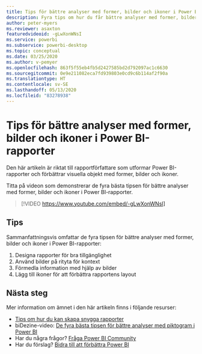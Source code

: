 ```yaml
---
title: Tips för bättre analyser med former, bilder och ikoner i Power BI-rapporter
description: Fyra tips om hur du får bättre analyser med former, bilder och ikoner i visuella Power BI-rapportobjekt, i Power BI Desktop eller i Power BI-tjänsten.
author: peter-myers
ms.reviewer: asaxton
featuredvideoid: -gLwXonWNsI
ms.service: powerbi
ms.subservice: powerbi-desktop
ms.topic: conceptual
ms.date: 03/25/2020
ms.author: v-pemyer
ms.openlocfilehash: 863f5f55eb4fb5d2427585bd2d792097ac1c6630
ms.sourcegitcommit: 0e9e211082eca7fd939803e0cd9c6b114af2f90a
ms.translationtype: HT
ms.contentlocale: sv-SE
ms.lasthandoff: 05/13/2020
ms.locfileid: "83278938"
---
```

# <a name="tips-to-improve-analysis-with-shapes-images-and-icons-in-power-bi-reports"></a>Tips för bättre analyser med former, bilder och ikoner i Power BI-rapporter

Den här artikeln är riktat till rapportförfattare som utformar Power BI-rapporter och förbättrar visuella objekt med former, bilder och ikoner.

Titta på videon som demonstrerar de fyra bästa tipsen för bättre analyser med former, bilder och ikoner i Power BI-rapporter.

> [!VIDEO https://www.youtube.com/embed/-gLwXonWNsI]

## <a name="tips"></a>Tips

Sammanfattningsvis omfattar de fyra tipsen för bättre analyser med former, bilder och ikoner i Power BI-rapporter:

1. Designa rapporter för bra tillgänglighet
1. Använd bilder på rityta för kontext
1. Förmedla information med hjälp av bilder
1. Lägg till ikoner för att förbättra rapportens layout

## <a name="next-steps"></a>Nästa steg

Mer information om ämnet i den här artikeln finns i följande resurser:

- [Tips om hur du kan skapa snygga rapporter](../create-reports/desktop-tips-and-tricks-for-creating-reports.md)
- biDezine-video: [De fyra bästa tipsen för bättre analyser med piktogram i Power BI](https://www.youtube.com/watch?v=-gLwXonWNsI)
- Har du några frågor? [Fråga Power BI Community](https://community.powerbi.com/)
- Har du förslag? [Bidra till att förbättra Power BI](https://ideas.powerbi.com/)


